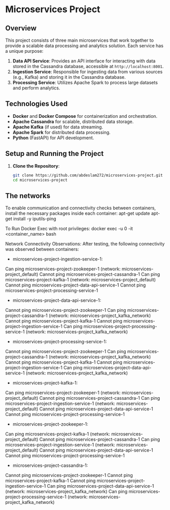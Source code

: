 # Microservices Project

## Overview

This project consists of three main microservices that work together to provide a scalable data processing and analytics solution. Each service has a unique purpose:

1. **Data API Service**: Provides an API interface for interacting with data stored in the Cassandra database, accessible at `http://localhost:8001`.
2. **Ingestion Service**: Responsible for ingesting data from various sources (e.g., Kafka) and storing it in the Cassandra database.
3. **Processing Service**: Utilizes Apache Spark to process large datasets and perform analytics.

## Technologies Used

- **Docker** and **Docker Compose** for containerization and orchestration.
- **Apache Cassandra** for scalable, distributed data storage.
- **Apache Kafka** (if used) for data streaming.
- **Apache Spark** for distributed data processing.
- **Python** (FastAPI) for API development.

## Setup and Running the Project

1. **Clone the Repository**:
   ```bash
   git clone https://github.com/abdeslam272/microservices-project.git
   cd microservices-project

## The networks
To enable communication and connectivity checks between containers, install the necessary packages inside each container:
apt-get update
apt-get install -y iputils-ping

To Run Docker Exec with root privileges:
docker exec -u 0 -it <container_name> bash

Network Connectivity Observations:
After testing, the following connectivity was observed between containers:

- microservices-project-ingestion-service-1:

Can ping microservices-project-zookeeper-1 (network: microservices-project_default)
Cannot ping microservices-project-cassandra-1
Can ping microservices-project-kafka-1 (network: microservices-project_default)
Cannot ping microservices-project-data-api-service-1
Cannot ping microservices-project-processing-service-1
- microservices-project-data-api-service-1:

Cannot ping microservices-project-zookeeper-1
Can ping microservices-project-cassandra-1 (network: microservices-project_kafka_network)
Cannot ping microservices-project-kafka-1
Cannot ping microservices-project-ingestion-service-1
Can ping microservices-project-processing-service-1 (network: microservices-project_kafka_network)
- microservices-project-processing-service-1:

Cannot ping microservices-project-zookeeper-1
Can ping microservices-project-cassandra-1 (network: microservices-project_kafka_network)
Cannot ping microservices-project-kafka-1
Cannot ping microservices-project-ingestion-service-1
Can ping microservices-project-data-api-service-1 (network: microservices-project_kafka_network)
- microservices-project-kafka-1:

Can ping microservices-project-zookeeper-1 (network: microservices-project_default)
Cannot ping microservices-project-cassandra-1
Can ping microservices-project-ingestion-service-1 (network: microservices-project_default)
Cannot ping microservices-project-data-api-service-1
Cannot ping microservices-project-processing-service-1
- microservices-project-zookeeper-1:

Can ping microservices-project-kafka-1 (network: microservices-project_default)
Cannot ping microservices-project-cassandra-1
Can ping microservices-project-ingestion-service-1 (network: microservices-project_default)
Cannot ping microservices-project-data-api-service-1
Cannot ping microservices-project-processing-service-1
- microservices-project-cassandra-1:

Cannot ping microservices-project-zookeeper-1
Cannot ping microservices-project-kafka-1
Cannot ping microservices-project-ingestion-service-1
Can ping microservices-project-data-api-service-1 (network: microservices-project_kafka_network)
Can ping microservices-project-processing-service-1 (network: microservices-project_kafka_network)



